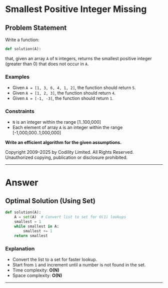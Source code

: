 # Smallest Positive Integer Missing

## Problem Statement

Write a function:

```python
def solution(A):
```

that, given an array `A` of `N` integers, returns the smallest positive integer (greater than 0) that does not occur in `A`.

### Examples

- Given `A = [1, 3, 6, 4, 1, 2]`, the function should return `5`.
- Given `A = [1, 2, 3]`, the function should return `4`.
- Given `A = [-1, -3]`, the function should return `1`.

### Constraints

- `N` is an integer within the range [1..100,000]
- Each element of array `A` is an integer within the range [-1,000,000..1,000,000]

**Write an efficient algorithm for the given assumptions.**

Copyright 2009–2025 by Codility Limited. All Rights Reserved. Unauthorized copying, publication or disclosure prohibited.

---

# Answer

## Optimal Solution (Using Set)

```python
def solution(A):
    A = set(A)  # Convert list to set for O(1) lookups
    smallest = 1
    while smallest in A:
        smallest += 1
    return smallest
```

### Explanation
- Convert the list to a set for faster lookup.
- Start from `1` and increment until a number is not found in the set.
- Time complexity: **O(N)**
- Space complexity: **O(N)**

---

